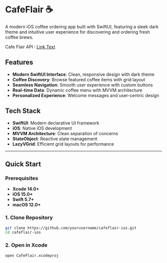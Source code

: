 # CafeFlair ☕

A modern iOS coffee ordering app built with SwiftUI, featuring a sleek dark theme and intuitive user experience for discovering and ordering fresh coffee brews.

Cafe Flair API : [Link Text](https://github.com/Kaveeshakavindi/cafeflairApi)

## Features

- **Modern SwiftUI Interface**: Clean, responsive design with dark theme
- **Coffee Discovery**: Browse featured coffee items with grid layout
- **Seamless Navigation**: Smooth user experience with custom buttons
- **Real-time Data**: Dynamic coffee menu with MVVM architecture
- **Personalized Experience**: Welcome messages and user-centric design

## Tech Stack

- **SwiftUI**: Modern declarative UI framework
- **iOS**: Native iOS development
- **MVVM Architecture**: Clean separation of concerns
- **StateObject**: Reactive state management
- **LazyVGrid**: Efficient grid layouts for performance

---

## Quick Start

### Prerequisites

- **Xcode 14.0+**
- **iOS 15.0+**
- **Swift 5.7+**
- **macOS 12.0+**

### 1. Clone Repository

```bash
git clone https://github.com/yourusername/cafeflair-ios.git
cd cafeflair-ios
```

### 2. Open in Xcode

```bash
open CafeFlair.xcodeproj
